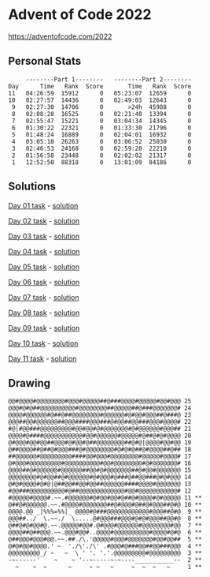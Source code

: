 # Advent of Code 2022

https://adventofcode.com/2022

## Personal Stats

```
     --------Part 1--------   --------Part 2--------
Day      Time   Rank  Score       Time   Rank  Score
11   04:26:59  15912      0   05:23:07  12659      0
10   02:27:57  14436      0   02:49:03  12643      0
 9   02:27:30  14706      0       >24h  45988      0
 8   02:08:28  16525      0   02:21:40  13394      0
 7   02:55:47  15221      0   03:04:34  14345      0
 6   01:30:22  22321      0   01:33:30  21796      0
 5   01:48:24  16889      0   02:04:01  16932      0
 4   03:05:10  26263      0   03:06:52  25030      0
 3   02:46:53  24168      0   02:59:20  22210      0
 2   01:56:58  23448      0   02:02:02  21317      0
 1   12:52:50  88318      0   13:01:09  84186      0
```


## Solutions

[Day 01 task](./day01.task.md) - [solution](./day01.js)

[Day 02 task](./day02.task.md) - [solution](./day02.js)

[Day 03 task](./day03.task.md) - [solution](./day03.js)

[Day 04 task](./day04.task.md) - [solution](./day04.js)

[Day 05 task](./day05.task.md) - [solution](./day05.js)

[Day 06 task](./day06.task.md) - [solution](./day06.js)

[Day 07 task](./day07.task.md) - [solution](./day07.js)

[Day 08 task](./day08.task.md) - [solution](./day08.js)

[Day 09 task](./day09.task.md) - [solution](./day09.js)

[Day 10 task](./day10.task.md) - [solution](./day10.js)

[Day 11 task](./day11.task.md) - [solution](./day11.js)

## Drawing

```
@@#@@@@#@@@@@@@@#@@@#@@@@@##@###@@@@#@@@@@#@@#@@@ 25
@@@#@#@##@@@@@@@@@@#@@@@@@@@##@@@@@##@###@@@@@@@# 24
@@@@#@@@@@@#@##@##@@@@@@@@#@@@@@@#@#@@#@@@##@###@ 23
@@@##@@#@@@@@@##@@@####@@@###@#@@##@@###@@@#@@@@# 22
#@|#@@###@@@@@@@@@#@@#@@#@#@@@@@@@#@#@@@@@@#@@@## 21
@@@@#@####@@@@@@@@@@@#@@#@@@@@@#@@@@@#@##@#@#@@@@ 20
@#@@@#@@#@@##@@@#@#@@#@##@@@@@@@@##@#@|@@@@#@@#@@ 19
@##@@@@##@##@#@@@###@#@@@@@@@@#@#@#@##@#@@@@##@## 18
##@@@@@@#@@@@@@@@@####@@#@@@#@@@@@@@@#@@@@@#@@@@# 17
@#@@@#@@@@@@@@@#@@@@@@@@@@#@@#@@@@@@@@#@#@@@@@@@# 16
@@@@##@#@@@@@@#@@@@@@##@@#@#@@@@@@@##@#@@#@@@@@@@ 15
@@@@@@@@#@#@@##@#@@@@@@#@#@@@#@###@##@@###@#@#@@@ 14
@#@#@@@@#@#@|@##@@##@@#@@##@@@@@@####@@@@#@@@@@@@ 13
#@@###@@@@@@@@@@#@##@@@@@@@@@@@@@#@@#@@@@@@@@@@@# 12
#@@@@@#@@@@#.~~.#@@@@@@#@#@@#@@#@##@#@@@@#@#@@@@@ 11 **
@##@#@@@@@@.~~.#@@@@#@@@@@@@##@#@@@#@##@#@@@##@#@ 10 **
@@@@.@@ _|%%%=%%|_ @@@@#@###@@@@@@@@@@@@#@@@##@#@  9 **
@@@##../  \.~~./  \.....@#@@@###@@@#@#@#@@@##@@#@  8 **
@##@#@#@@#@.~~.@@@@@#@@#.@#@@@#@@@@@@#@@@@@@@@#@@  7 **
@@@@##@##@@@.~~.@@@#@@#..@@@@#@@@@@@@@@@#@@@@#@#@  6 **
@##@@@#@@@#@@.~~.##./\.'@@@@@#@@@#@@@@@@@#@@#@@##  5 **
@#@#@@#@@@@.' ~  './\'./\' .#@@@#@###@@##@@###@@@  4 **
@@@@@@@@@_/ ~   ~  \ ' '. '.'.@@@@@@@@@#@@@@@@@@@  3 **
-~------'    ~    ~ '--~-----~-~----___________--  2 **
  ~    ~  ~      ~     ~ ~   ~     ~  ~  ~   ~     1 **
```
